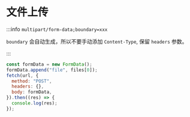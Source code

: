# 文件上传

:::info
`multipart/form-data;boundary=xxx`

`boundary` 会自动生成，所以不要手动添加 `Content-Type`, 保留 `headers` 参数。

:::

```javascript
const formData = new FormData();
formData.append("file", files[0]);
fetch(url, {
  method: "POST",
  headers: {},
  body: formData,
}).then((res) => {
  console.log(res);
});
```
